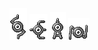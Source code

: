 ![](https://github.com/PokeAPI/sprites/blob/master/sprites/pokemon/versions/generation-v/black-white/animated/201-s.gif?raw=true) ![](https://github.com/PokeAPI/sprites/blob/master/sprites/pokemon/versions/generation-v/black-white/animated/201-e.gif?raw=true) ![](https://github.com/PokeAPI/sprites/blob/master/sprites/pokemon/versions/generation-v/black-white/animated/201-a.gif?raw=true) ![](https://github.com/PokeAPI/sprites/blob/master/sprites/pokemon/versions/generation-v/black-white/animated/201-n.gif?raw=true)
